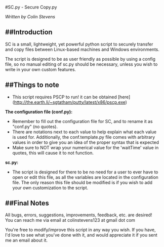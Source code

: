 #SC.py - Secure Copy.py

*Written by Colin Stevens*

##Introduction
----

SC is a small, lightweight, yet powerful python script to securely transfer and copy files
between Linux-based machines and Windows environments.

The script is designed to be as user friendly as possible by using a config file, so no
manual editing of sc.py should be necessary, unless you wish to write in your own custom
features.

##Things to note
----

* This script requires PSCP to run! it can be obtained [here] (http://the.earth.li/~sgtatham/putty/latest/x86/pscp.exe)

**The configuration file (conf.py):**

* Remember to fill out the configuration file for SC, and to rename it as "conf.py" (no quotes).
* There are notations next to each value to help explain what each value is used for. Additionally, the conf.template.py file comes with arbitrary values in order to give you an idea of the proper syntax that is expected
* Make sure to NOT wrap your numerical value for the 'waitTime' value in quotes, this will cause it to not function.

**sc.py:**

* The script is designed for there to be no need for a user to ever have to open or edit this file, as all the variables are located in the configuration file. The only
reason this file should be modified is if you wish to add your own customization to the script.

##Final Notes
----

All bugs, errors, suggestions, improvements, feedback, etc. are desired! You can reach me via
email at colinstevens123 at gmail dot com

You're free to modify/improve this script in any way you wish. If you have, I'd love to see
what you've done with it, and would appreciate it if you sent me an email about it.
